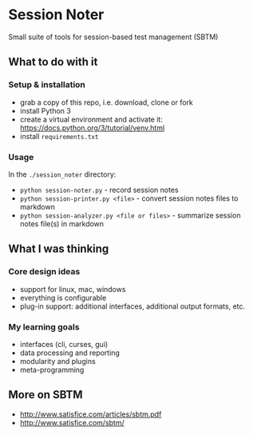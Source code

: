 # Session Noter

Small suite of tools for session-based test management (SBTM)


## What to do with it

### Setup & installation
- grab a copy of this repo, i.e. download, clone or fork
- install Python 3
- create a virtual environment and activate it: https://docs.python.org/3/tutorial/venv.html
- install `requirements.txt`

### Usage
In the `./session_noter` directory:
- `python session-noter.py` - record session notes
- `python session-printer.py <file>` - convert session notes files to markdown
- `python session-analyzer.py <file or files>` - summarize session notes file(s) in markdown


## What I was thinking

### Core design ideas
- support for linux, mac, windows
- everything is configurable
- plug-in support: additional interfaces, additional output formats, etc.

### My learning goals
- interfaces (cli, curses, gui)
- data processing and reporting
- modularity and plugins
- meta-programming


## More on SBTM
- http://www.satisfice.com/articles/sbtm.pdf
- http://www.satisfice.com/sbtm/
